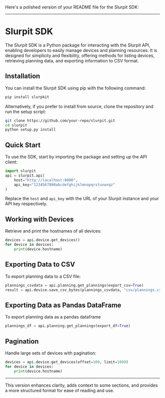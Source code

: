 Here's a polished version of your README file for the Slurpit SDK:

---

# Slurpit SDK

The Slurpit SDK is a Python package for interacting with the Slurpit API, enabling developers to easily manage devices and planning resources. It is designed for simplicity and flexibility, offering methods for listing devices, retrieving planning data, and exporting information to CSV format.

## Installation

You can install the Slurpit SDK using pip with the following command:

```bash
pip install slurpkit
```

Alternatively, if you prefer to install from source, clone the repository and run the setup script:

```bash
git clone https://github.com/your-repo/slurpit.git
cd slurpit
python setup.py install
```

## Quick Start

To use the SDK, start by importing the package and setting up the API client:

```python
import slurpit
api = slurpit.api(
    host="http://localhost:8000", 
    api_key="1234567890abcdefghijklmnopqrstuvwxqz"
)
```

Replace the `host` and `api_key` with the URL of your Slurpit instance and your API key respectively.

## Working with Devices

Retrieve and print the hostnames of all devices:

```python
devices = api.device.get_devices()
for device in devices:
    print(device.hostname)
```

## Exporting Data to CSV

To export planning data to a CSV file:

```python
plannings_csvdata = api.planning.get_plannings(export_csv=True)
result = api.device.save_csv_bytes(plannings_csvdata, "csv/plannings.csv")
```
## Exporting Data as Pandas DataFrame

To export planning data as a pandas dataframe

```python
plannings_df = api.planning.get_plannings(export_df=True)
```

## Pagination

Handle large sets of devices with pagination:

```python
devices = api.device.get_devices(offset=100, limit=1000)
for device in devices:
    print(device.hostname)
```

---

This version enhances clarity, adds context to some sections, and provides a more structured format for ease of reading and use.